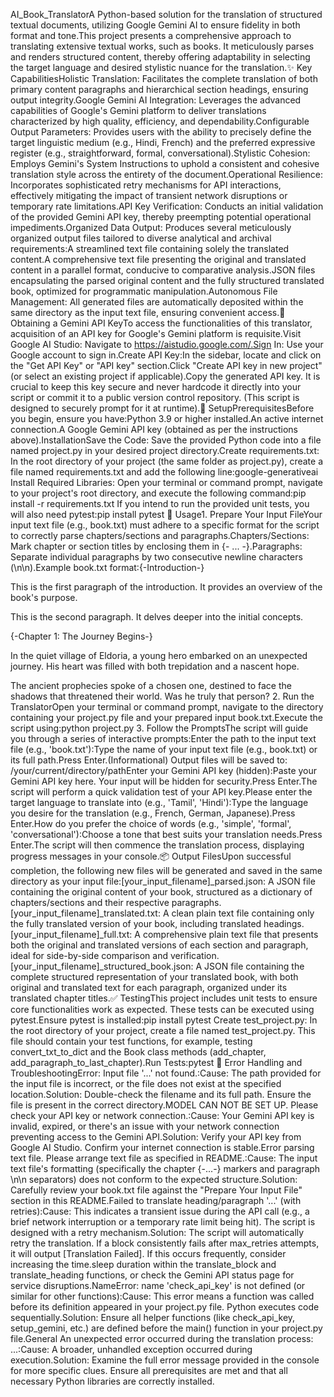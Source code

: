 AI_Book_TranslatorA Python-based solution for the translation of structured textual documents, utilizing Google Gemini AI to ensure fidelity in both format and tone.This project presents a comprehensive approach to translating extensive textual works, such as books. It meticulously parses and renders structured content, thereby offering adaptability in selecting the target language and desired stylistic nuance for the translation.✨ Key CapabilitiesHolistic Translation: Facilitates the complete translation of both primary content paragraphs and hierarchical section headings, ensuring output integrity.Google Gemini AI Integration: Leverages the advanced capabilities of Google's Gemini platform to deliver translations characterized by high quality, efficiency, and dependability.Configurable Output Parameters: Provides users with the ability to precisely define the target linguistic medium (e.g., Hindi, French) and the preferred expressive register (e.g., straightforward, formal, conversational).Stylistic Cohesion: Employs Gemini's System Instructions to uphold a consistent and cohesive translation style across the entirety of the document.Operational Resilience: Incorporates sophisticated retry mechanisms for API interactions, effectively mitigating the impact of transient network disruptions or temporary rate limitations.API Key Verification: Conducts an initial validation of the provided Gemini API key, thereby preempting potential operational impediments.Organized Data Output: Produces several meticulously organized output files tailored to diverse analytical and archival requirements:A streamlined text file containing solely the translated content.A comprehensive text file presenting the original and translated content in a parallel format, conducive to comparative analysis.JSON files encapsulating the parsed original content and the fully structured translated book, optimized for programmatic manipulation.Autonomous File Management: All generated files are automatically deposited within the same directory as the input text file, ensuring convenient access.🔑 Obtaining a Gemini API KeyTo access the functionalities of this translator, acquisition of an API key for Google's Gemini platform is requisite.Visit Google AI Studio: Navigate to https://aistudio.google.com/.Sign In: Use your Google account to sign in.Create API Key:In the sidebar, locate and click on the "Get API Key" or "API key" section.Click "Create API key in new project" (or select an existing project if applicable).Copy the generated API key. It is crucial to keep this key secure and never hardcode it directly into your script or commit it to a public version control repository. (This script is designed to securely prompt for it at runtime).🚀 SetupPrerequisitesBefore you begin, ensure you have:Python 3.9 or higher installed.An active internet connection.A Google Gemini API key (obtained as per the instructions above).InstallationSave the Code: Save the provided Python code into a file named project.py in your desired project directory.Create requirements.txt: In the root directory of your project (the same folder as project.py), create a file named requirements.txt and add the following line:google-generativeai
Install Required Libraries: Open your terminal or command prompt, navigate to your project's root directory, and execute the following command:pip install -r requirements.txt
If you intend to run the provided unit tests, you will also need pytest:pip install pytest
📖 Usage1. Prepare Your Input FileYour input text file (e.g., book.txt) must adhere to a specific format for the script to correctly parse chapters/sections and paragraphs.Chapters/Sections: Mark chapter or section titles by enclosing them in {- ... -}.Paragraphs: Separate individual paragraphs by two consecutive newline characters (\n\n).Example book.txt format:{-Introduction-}

This is the first paragraph of the introduction. It provides an overview of the book's purpose.

This is the second paragraph. It delves deeper into the initial concepts.

{-Chapter 1: The Journey Begins-}

In the quiet village of Eldoria, a young hero embarked on an unexpected journey. His heart was filled with both trepidation and a nascent hope.

The ancient prophecies spoke of a chosen one, destined to face the shadows that threatened their world. Was he truly that person?
2. Run the TranslatorOpen your terminal or command prompt, navigate to the directory containing your project.py file and your prepared input book.txt.Execute the script using:python project.py
3. Follow the PromptsThe script will guide you through a series of interactive prompts:Enter the path to the input text file (e.g., 'book.txt'):Type the name of your input text file (e.g., book.txt) or its full path.Press Enter.(Informational) Output files will be saved to: /your/current/directory/pathEnter your Gemini API key (hidden):Paste your Gemini API key here. Your input will be hidden for security.Press Enter.The script will perform a quick validation test of your API key.Please enter the target language to translate into (e.g., 'Tamil', 'Hindi'):Type the language you desire for the translation (e.g., French, German, Japanese).Press Enter.How do you prefer the choice of words (e.g., 'simple', 'formal', 'conversational'):Choose a tone that best suits your translation needs.Press Enter.The script will then commence the translation process, displaying progress messages in your console.📦 Output FilesUpon successful completion, the following new files will be generated and saved in the same directory as your input file:[your_input_filename]_parsed.json: A JSON file containing the original content of your book, structured as a dictionary of chapters/sections and their respective paragraphs.[your_input_filename]_translated.txt: A clean plain text file containing only the fully translated version of your book, including translated headings.[your_input_filename]_full.txt: A comprehensive plain text file that presents both the original and translated versions of each section and paragraph, ideal for side-by-side comparison and verification.[your_input_filename]_structured_book.json: A JSON file containing the complete structured representation of your translated book, with both original and translated text for each paragraph, organized under its translated chapter titles.✅ TestingThis project includes unit tests to ensure core functionalities work as expected. These tests can be executed using pytest.Ensure pytest is installed:pip install pytest
Create test_project.py: In the root directory of your project, create a file named test_project.py. This file should contain your test functions, for example, testing convert_txt_to_dict and the Book class methods (add_chapter, add_paragraph_to_last_chapter).Run Tests:pytest
🚨 Error Handling and TroubleshootingError: Input file '...' not found.:Cause: The path provided for the input file is incorrect, or the file does not exist at the specified location.Solution: Double-check the filename and its full path. Ensure the file is present in the correct directory.MODEL CAN NOT BE SET UP. Please check your API key or network connection.:Cause: Your Gemini API key is invalid, expired, or there's an issue with your network connection preventing access to the Gemini API.Solution: Verify your API key from Google AI Studio. Confirm your internet connection is stable.Error parsing text file. Please arrange text file as specified in README.:Cause: The input text file's formatting (specifically the chapter {-...-} markers and paragraph \n\n separators) does not conform to the expected structure.Solution: Carefully review your book.txt file against the "Prepare Your Input File" section in this README.Failed to translate heading/paragraph '...' (with retries):Cause: This indicates a transient issue during the API call (e.g., a brief network interruption or a temporary rate limit being hit). The script is designed with a retry mechanism.Solution: The script will automatically retry the translation. If a block consistently fails after max_retries attempts, it will output [Translation Failed]. If this occurs frequently, consider increasing the time.sleep duration within the translate_block and translate_heading functions, or check the Gemini API status page for service disruptions.NameError: name 'check_api_key' is not defined (or similar for other functions):Cause: This error means a function was called before its definition appeared in your project.py file. Python executes code sequentially.Solution: Ensure all helper functions (like check_api_key, setup_gemini, etc.) are defined before the main() function in your project.py file.General An unexpected error occurred during the translation process: ...:Cause: A broader, unhandled exception occurred during execution.Solution: Examine the full error message provided in the console for more specific clues. Ensure all prerequisites are met and that all necessary Python libraries are correctly installed.

